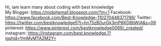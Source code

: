 Hi, iam learn many about coding with best knowledge  
My Blogger: https://midohema1.blogspot.com/?m=1
Facebook: https://www.facebook.com/Best-Knowledge-110270448371786/
Twitter: https://twitter.com/bestknowledge5?t=hn75zB0urGk3mP6KD8bWjA&s=09
pinterest: https://www.pinterest.com/bestknowledge0069/_created/
instagram: https://instagram.com/best.knowledge.1?igshid=YmMyMTA2M2Y=
